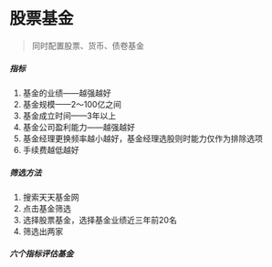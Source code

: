 # 股票基金
> 同时配置股票、货币、债卷基金

##### 指标
1. 基金的业绩——越强越好
2. 基金规模——2～100亿之间
3. 基金成立时间——3年以上
4. 基金公司盈利能力——越强越好
5. 基金经理更换频率越小越好，基金经理选股则时能力仅作为排除选项
6. 手续费越低越好

##### 筛选方法
1. 搜索天天基金网
2. 点击基金筛选
3. 选择股票基金，选择基金业绩近三年前20名
4. 筛选出两家


##### 六个指标评估基金








